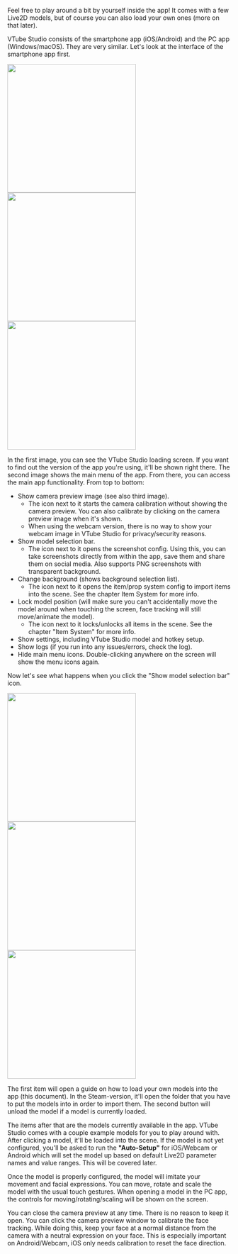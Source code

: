 Feel free to play around a bit by yourself inside the app! It comes with a few Live2D models, but of course you can also load your own ones (more on that later).

VTube Studio consists of the smartphone app (iOS/Android) and the PC app (Windows/macOS). They are very similar. Let's look at the interface of the smartphone app first.

<p float="left">
  <img src="https://raw.githubusercontent.com/wiki/DenchiSoft/VTubeStudio/img/main_1.jpg" width="290" /> 
  <img src="https://raw.githubusercontent.com/wiki/DenchiSoft/VTubeStudio/img/main_2.jpg" width="290" /> 
  <img src="https://raw.githubusercontent.com/wiki/DenchiSoft/VTubeStudio/img/main_3.jpg" width="290" /> 
</p>

In the first image, you can see the VTube Studio loading screen. If you want to find out the version of the app you're using, it'll be shown right there.
The second image shows the main menu of the app. From there, you can access the main app functionality. From top to bottom:

* Show camera preview image (see also third image).
  * The icon next to it starts the camera calibration without showing the camera preview. You can also calibrate by clicking on the camera preview image when it's shown.
  * When using the webcam version, there is no way to show your webcam image in VTube Studio for privacy/security reasons.
* Show model selection bar.
  * The icon next to it opens the screenshot config. Using this, you can take screenshots directly from within the app, save them and share them on social media. Also supports PNG screenshots with transparent background.
* Change background (shows background selection list).
  * The icon next to it opens the item/prop system config to import items into the scene. See the chapter Item System for more info.
* Lock model position (will make sure you can't accidentally move the model around when touching the screen, face tracking will still move/animate the model).
  * The icon next to it locks/unlocks all items in the scene. See the chapter "Item System" for
more info.
* Show settings, including VTube Studio model and hotkey setup.
* Show logs (if you run into any issues/errors, check the log).
* Hide main menu icons. Double-clicking anywhere on the screen will show the menu icons again.

Now let's see what happens when you click the "Show model selection bar" icon.

<p float="left">
  <img src="https://raw.githubusercontent.com/wiki/DenchiSoft/VTubeStudio/img/load_model_1.jpg" width="290" /> 
  <img src="https://raw.githubusercontent.com/wiki/DenchiSoft/VTubeStudio/img/load_model_2.jpg" width="290" /> 
  <img src="https://raw.githubusercontent.com/wiki/DenchiSoft/VTubeStudio/img/load_model_3.jpg" width="290" /> 
</p>

The first item will open a guide on how to load your own models into the app (this document). In the Steam-version, it'll open the folder that you have to put the models into in order to import them. The second button will unload the model if a model is currently loaded.

The items after that are the models currently available in the app. VTube Studio comes with a couple example models for you to play around with. After clicking a model, it'll be loaded into the scene. If the model is not yet configured, you'll be asked to run the **"Auto-Setup"** for iOS/Webcam or Android which will set the model up based on default Live2D parameter names and value ranges. This will be covered later.

Once the model is properly configured, the model will imitate your movement and facial expressions. You can move, rotate and scale the model with the usual touch gestures. When opening a model in the PC app, the controls for moving/rotating/scaling will be shown on the screen.

You can close the camera preview at any time. There is no reason to keep it open. You can click the camera preview window to calibrate the face tracking. While doing this, keep your face at a normal distance from the camera with a neutral expression on your face. This is especially important on Android/Webcam, iOS only needs calibration to reset the face direction.